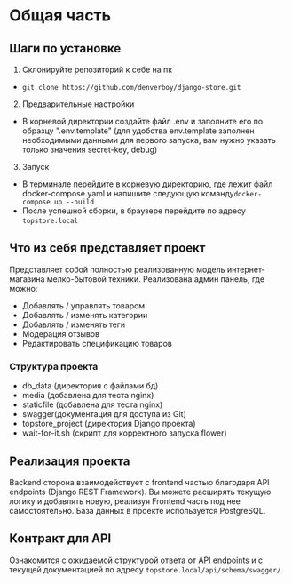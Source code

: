 # Общая часть

## Шаги по установке

1. Склонируйте репозиторий к себе на пк
- `git clone https://github.com/denverboy/django-store.git`
2. Предварительные настройки
- В корневой директории создайте файл .env и заполните его по образцу ".env.template" 
(для удобства env.template заполнен необходимыми данными для первого запуска, вам нужно указать только значения secret-key, debug)
3. Запуск
- В терминале перейдите в корневую директорию, где лежит файл docker-compose.yaml 
и напишите следующую команду`docker-compose up --build`
- После успешной сборки, в браузере перейдите по адресу `topstore.local`


## Что из себя представляет проект
Представляет собой полностью реализованную модель интернет-магазина мелко-бытовой техники.
Реализована админ панель, где можно:
- Добавлять / управлять товаром
- Добавлять / изменять категории
- Добавлять / изменять теги
- Модерация отзывов
- Редактировать спецификацию товаров


### Структура проекта
- db_data (директория с файлами бд)
- media (добавлена для теста nginx)
- staticfile (добавлена для теста nginx)
- swagger(документация для доступа из Git)
- topstore_project (директория Django проекта)
- wait-for-it.sh (скрипт для корректного запуска flower)


## Реализация проекта

Backend сторона взаимодействует с frontend частью благодаря API endpoints (Django REST Framework).
Вы можете расширять текущую логику и добавлять новую, реализуя Frontend часть под нее самостоятельно.
База данных в проекте используется PostgreSQL.


## Контракт для API
Ознакомится с ожидаемой структурой ответа от API endpoints и с текущей документацией по адресу `topstore.local/api/schema/swagger/`. 
